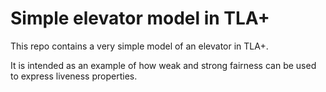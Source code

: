 # Simple elevator model in TLA+ 

This repo contains a very simple model of an elevator in TLA+.

It is intended as an example of how weak and strong fairness can be used to
express liveness properties.